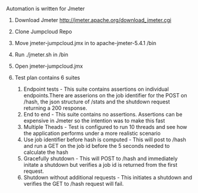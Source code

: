 Automation is written for Jmeter

1. Download Jmeter 
http://jmeter.apache.org/download_jmeter.cgi

2. Clone Jumpcloud Repo
3. Move jmeter-jumpcloud.jmx in to apache-jmeter-5.4.1 /bin
4. Run ./jmeter.sh in /bin
5. Open jmeter-jumpcloud.jmx
6. Test plan contains 6 suites
    1. Endpoint tests -  This suite contains assertions on individual endpoints.There are asserions on the job identifier for the POST on /hash, the json structure of /stats and the shutdown request returning a 200 response.
    2. End to end - This suite contains no assertions. Assertions can be expensive in Jmeter so the intention was to make this fast
    3. Multiple Theads - Test is configured to run 10 threads and see how the application performs under a more realistic scenario
    4. Use job identifier before hash is computed - This will post to /hash and run a GET on the job id before the 5 seconds needed to calculate the hash
    5. Gracefully shutdown - This will POST to /hash and immediately initate a shutdown but verifies a job id is returned from the first request. 
    6. Shutdown without additional requests - This initiates a shutdown and verifies the GET to /hash request will fail.

